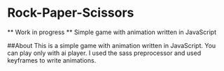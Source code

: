 # Rock-Paper-Scissors
** Work in progress **
Simple game with animation written in JavaScript

##About
This is a simple game with animation written in JavaScript. 
You can play only with ai player. 
I used the sass preprocessor and used keyframes to write animations.
